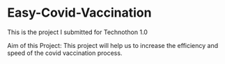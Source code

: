 # Easy-Covid-Vaccination
This is the project I submitted for Technothon 1.0

Aim of this Project:
This project will help us to increase the efficiency and speed of the covid vaccination process.

